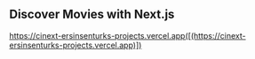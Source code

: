 ## Discover Movies with Next.js

https://cinext-ersinsenturks-projects.vercel.app([(https://cinext-ersinsenturks-projects.vercel.app)])


